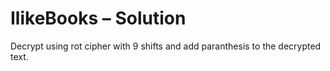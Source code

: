 # IlikeBooks – Solution

Decrypt using rot cipher with 9 shifts and add paranthesis to the decrypted text.
